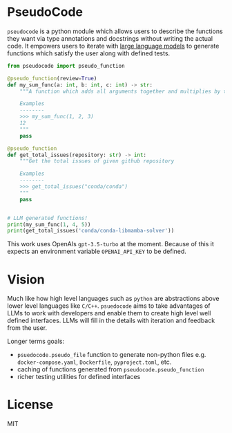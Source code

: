 # PseudoCode

`pseudocode` is a python module which allows users to describe the
functions they want via type annotations and docstrings without
writing the actual code. It empowers users to iterate with [large
language models](https://en.wikipedia.org/wiki/Large_language_model)
to generate functions which satisfy the user along with defined tests.

```python
from pseudocode import pseudo_function

@pseudo_function(review=True)
def my_sum_func(a: int, b: int, c: int) -> str:
    """A function which adds all arguments together and multiplies by two

    Examples
    --------
    >>> my_sum_func(1, 2, 3)
    12
    """
    pass

@pseudo_function
def get_total_issues(repository: str) -> int:
    """Get the total issues of given github repository

    Examples
    --------
    >>> get_total_issues("conda/conda")
    """
    pass


# LLM generated functions!
print(my_sum_func(1, 4, 5)) 
print(get_total_issues('conda/conda-libmamba-solver'))
```

This work uses OpenAIs `gpt-3.5-turbo` at the moment. Because of this
it expects an environment variable `OPENAI_API_KEY` to be defined.

# Vision

Much like how high level languages such as `python` are abstractions
above lower level languages like `C/C++`. `psuedocode` aims to take
advantages of LLMs to work with developers and enable them to create
high level well defined interfaces. LLMs will fill in the details with
iteration and feedback from the user.

Longer terms goals:
 - `psuedocode.pseudo_file` function to generate non-python files e.g. `docker-compose.yaml`, `Dockerfile`, `pyproject.toml`, etc.
 - caching of functions generated from `pseudocode.pseudo_function`
 - richer testing utilities for defined interfaces

# License

MIT
